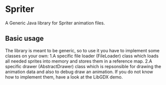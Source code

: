 Spriter
=======

A Generic Java library for Spriter animation files.



Basic usage
--------------------------
The library is meant to be generic, so to use it you have to implement some classes on your own:
1.A specific file loader (FileLoader) class which loads all needed sprites into memory and stores them in a reference map.
2.A specific drawer (AbstractDrawer) class which is repsonsible for drawing the animation data and also to debug draw an animation.
If you do not know how to implement them, have a look at the LibGDX demo.
